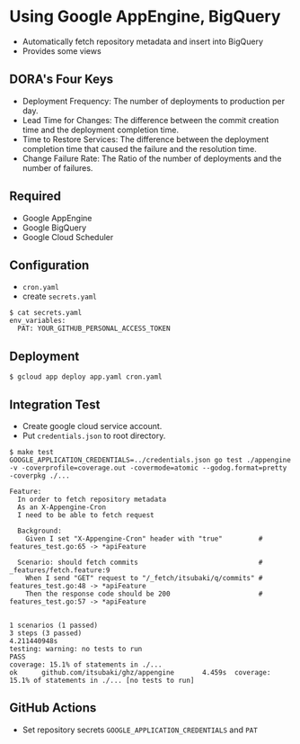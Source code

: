 # Using Google AppEngine, BigQuery

- Automatically fetch repository metadata and insert into BigQuery
- Provides some views

## DORA's Four Keys

- Deployment Frequency: The number of deployments to production per day.
- Lead Time for Changes: The difference between the commit creation time and the deployment completion time.
- Time to Restore Services: The difference between the deployment completion time that caused the failure and the resolution time.
- Change Failure Rate: The Ratio of the number of deployments and the number of failures.

## Required

- Google AppEngine
- Google BigQuery
- Google Cloud Scheduler

## Configuration

- `cron.yaml`
- create `secrets.yaml`

```shell
$ cat secrets.yaml
env_variables:
  PAT: YOUR_GITHUB_PERSONAL_ACCESS_TOKEN
```

## Deployment

```shell
$ gcloud app deploy app.yaml cron.yaml
```

## Integration Test

- Create google cloud service account.
- Put `credentials.json` to root directory.

```shell
$ make test
GOOGLE_APPLICATION_CREDENTIALS=../credentials.json go test ./appengine -v -coverprofile=coverage.out -covermode=atomic --godog.format=pretty -coverpkg ./...

Feature:
  In order to fetch repository metadata
  As an X-Appengine-Cron
  I need to be able to fetch request

  Background:
    Given I set "X-Appengine-Cron" header with "true"         # features_test.go:65 -> *apiFeature

  Scenario: should fetch commits                              # _features/fetch.feature:9
    When I send "GET" request to "/_fetch/itsubaki/q/commits" # features_test.go:48 -> *apiFeature
    Then the response code should be 200                      # features_test.go:57 -> *apiFeature


1 scenarios (1 passed)
3 steps (3 passed)
4.211440948s
testing: warning: no tests to run
PASS
coverage: 15.1% of statements in ./...
ok      github.com/itsubaki/ghz/appengine       4.459s  coverage: 15.1% of statements in ./... [no tests to run]
```

## GitHub Actions

- Set repository secrets `GOOGLE_APPLICATION_CREDENTIALS` and `PAT`

